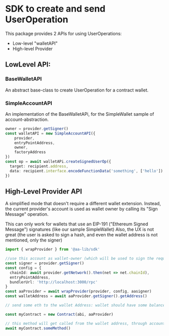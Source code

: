 # SDK to create and send UserOperation

This package provides 2 APIs for using UserOperations:

- Low-level "walletAPI"
- High-level Provider


## LowLevel API:

### BaseWalletAPI

An abstract base-class to create UserOperation for a contract wallet.

### SimpleAccountAPI

An implementation of the BaseWalletAPi, for the SimpleWallet sample of account-abstraction.

```typescript
owner = provider.getSigner()
const walletAPI = new SimpleAccountAPI({
    provider,
    entryPointAddress,
    owner,
    factoryAddress
})
const op = await walletAPi.createSignedUserOp({
  target: recipient.address,
  data: recipient.interface.encodeFunctionData('something', ['hello'])
})
```

## High-Level Provider API

A simplified mode that doesn't require a different wallet extension.
Instead, the current provider's account is used as wallet owner by calling its "Sign Message" operation.

This can only work for wallets that use an EIP-191 ("Ethereum Signed Message") signatures (like our sample SimpleWallet)
Also, the UX is not great (the user is asked to sign a hash, and even the wallet address is not mentioned, only the signer)

```typescript
import { wrapProvider } from '@aa-lib/sdk'

//use this account as wallet-owner (which will be used to sign the requests)
const signer = provider.getSigner()
const config = {
  chainId: await provider.getNetwork().then(net => net.chainId),
  entryPointAddress,
  bundlerUrl: 'http://localhost:3000/rpc'
}
const aaProvider = await wrapProvider(provider, config, aasigner)
const walletAddress = await aaProvider.getSigner().getAddress()

// send some eth to the wallet Address: wallet should have some balance to pay for its own creation, and for calling methods.

const myContract = new Contract(abi, aaProvider)

// this method will get called from the wallet address, through account-abstraction EntryPoint
await myContract.someMethod()
```
